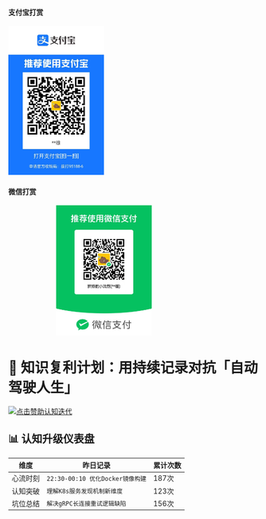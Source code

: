 <!-- tabs:start -->

#### **支付宝打赏**

<img style="width:20vw;" src="./src/img/zfbpay.jpg">

#### **微信打赏**

<img style="width:20vw;margin-left:10vw;" src="./src/img/wxpay.jpg"/>

<!-- tabs:end -->
# 🧠 知识复利计划：用持续记录对抗「自动驾驶人生」

[![点击赞助认知迭代](https://img.shields.io/badge/❤️_Sponsor-让知识废炮变神器-ff69b4)](https://github.com/sponsors/zjxweb)

## 📊 认知升级仪表盘
| 维度       | 昨日记录                          | 累计次数 |
|------------|-----------------------------------|----------|
| 心流时刻   | `22:30-00:10 优化Docker镜像构建`  | 187次     |
| 认知突破   | `理解K8s服务发现机制新维度`       | 123次     |
| 坑位总结   | `解决gRPC长连接重试逻辑缺陷`      | 156次     |
